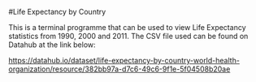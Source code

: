 #Life Expectancy by Country

This is a terminal programme that can be used to view Life Expectancy statistics from 1990, 2000 and 2011. The CSV file used can be found on Datahub at the link below:

https://datahub.io/dataset/life-expectancy-by-country-world-health-organization/resource/382bb97a-d7c6-49c6-9f1e-5f04508b20ae

